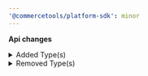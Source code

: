 ```yaml
---
'@commercetools/platform-sdk': minor
---
```


**Api changes**

<details>
<summary>Added Type(s)</summary>

- added type `AssociateRoleNameSetMessage`
- added type `AssociateRoleNameSetMessagePayload`
</details>

<details>
<summary>Removed Type(s)</summary>

- :warning: removed type `AssociateRoleNameChangedMessage`
- :warning: removed type `AssociateRoleNameChangedMessagePayload`
</details>
